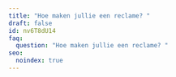 ```yaml
---
title: "Hoe maken jullie een reclame? "
draft: false
id: nv6T8dU14
faq:
  question: "Hoe maken jullie een reclame? "
seo:
  noindex: true
---
```

